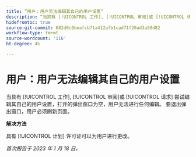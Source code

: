```yaml
---
title: “用户：用户无法编辑其自己的用户设置”
description: “当拥有 [!UICONTROL 工作], [!UICONTROL 审阅]或 [!UICONTROL 请求] 尝试编辑其自己的用户设置，打开的弹出窗口为空，用户无法进行任何编辑。 要退出弹出窗口，用户必须刷新页面。”
hidefromtoc: true
source-git-commit: 682d0c0beafcb71a412afb1cad71f20ad3a50d82
workflow-type: tm+mt
source-wordcount: '116'
ht-degree: 4%

---
```



# 用户：用户无法编辑其自己的用户设置

当具有 [!UICONTROL 工作], [!UICONTROL 审阅]或 [!UICONTROL 请求] 尝试编辑其自己的用户设置，打开的弹出窗口为空，用户无法进行任何编辑。 要退出弹出窗口，用户必须刷新页面。

**解决方法**

具有 [!UICONTROL 计划] 许可证可以为用户进行更改。

_首次报告于 2023 年 1 月 18 日。_

